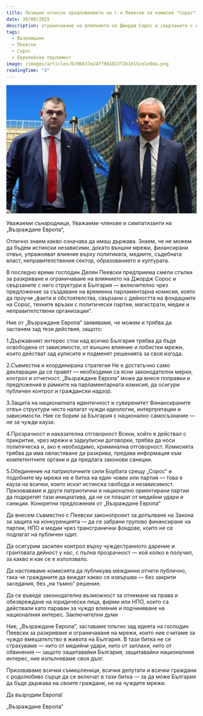 ```yaml
---
title: Позиция относно предложението на г-н Пеевски за комисия "Сорос"
date: 30/09/2025
description: ограничаване на влиянието на Джордж Сорос и свързаните с него структури в България — включително чрез предложение за създаване на временна парламентарна комисия, която да проучи „факти и обстоятелства, свързани с дейността на фондациите на Сорос, техните връзки с политически партии, магистрати, медии и неправителствени организации“.
tags:
  - Възраждане
  - Пеевски
  - Сорос
  - Европейски парламент
image: /images/articles/6296637e24ff981023f2b1d15ce1e8da.png
readingTime: "3"
---
```


![preview](/images/articles/6296637e24ff981023f2b1d15ce1e8da.png)

Уважаеми сънародници,
Уважаеми членове и симпатизанти на „Възраждане Европа“,

Отлично знаем какво означава да имаш държава. Знаем, че не можем да бъдем истински независими, докато външни мрежи, финансирани отвън, упражняват влияние върху политиката, медиите, съдебната власт, неправителствения сектор, образованието и културата.

В последно време господин Делян Пеевски предприема смели стъпки за разкриване и ограничаване на влиянието на Джордж Сорос и свързаните с него структури в България — включително чрез предложение за създаване на временна парламентарна комисия, която да проучи „факти и обстоятелства, свързани с дейността на фондациите на Сорос, техните връзки с политически партии, магистрати, медии и неправителствени организации“.

Ние от „Възраждане Европа“ заявяваме, че можем и трябва да застанем зад тези действия, защото:

1.Държавният интерес стои над всичко
България трябва да бъде освободена от зависимости, от външно влияние и лобистки мрежи, които действат зад кулисите и подменят решенията за своя изгода.

2.Съвместна и координирана стратегия
Не е достатъчно само декларации да се правят — необходими са ясни законодателни мерки, контрол и отчетност. „Възраждане Европа“ може да внесе поправки и предложения в рамките на парламентарната комисия, да осигури публичен контрол и граждански надзор.

3.Защита на националната идентичност и суверенитет
Финансираните отвън структури често налагат чужди идеологии, интерпретации и зависимости. Ние се борим за България с национално самосъзнание — не за чужди каузи.

4.Прозрачност и наказателна отговорност
Всеки, който е действал с прикритие, чрез мрежи и задкулисни договорки, трябва да носи политическа и, ако е необходимо, криминална отговорност. Комисията трябва да има овластяване да разкрива, предава информация към компетентните органи и да предлага законови санкции.

5.Обединение на патриотичните сили
Борбата срещу „Сорос“ и подобните му мрежи не е битка на един човек или партия — това е кауза на всички, които искат истинска свобода и независимост. Призоваваме и други патриотични и национално ориентирани партии да подкрепят тази инициатива, да не се плашат от медийни удари и санкции.
Конкретни предложения от „Възраждане Европа“

Да внесем съвместно с Пеевски законопроект за допълване на Закона за защита на конкуренцията — да се забрани групово финансиране на партии, НПО и медии чрез трансгранични фондове, които не се подлагат на публичен одит.

Да осигурим засилен контрол върху чуждестранното дарение и грантовата дейност у нас, с пълна прозрачност — кой колко е получил, за какво и как се е използвало.

Да настояваме комисията да публикува междинни отчети публично, така че гражданите да виждат какво се извършва — без закрити заседания, без „на тъмно“ решение.

Да се въведе законодателна възможност за отнемане на права и обезвреждане на юридически лица, фирми или НПО, които са действали като параван за чуждо влияние и подчиняване на националния интерес.
Заключителни думи

Ние, „Възраждане Европа“, заставаме плътно зад идеята на господин Пеевски за разкриване и ограничаване на мрежи, които ние считаме за чуждо вмешателство в живота на България. В тази битка не се страхуваме — нито от медийни удари, нито от заплахи, нито от обвинения — защото защитавайки България, защитавайки националния интерес, ние изпълняваме своя дълг.

Призоваваме всички съмишленици, всички депутати и всички граждани с родолюбиво сърце да се включат в тази битка — за да може България да бъде държава на своите граждани, не на чуждите мрежи.

Да възродим Европа!

„Възраждане Европа“